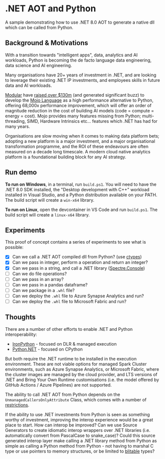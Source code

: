# .NET AOT and Python

A sample demonstrating how to use .NET 8.0 AOT to generate a native dll which can be called from Python.

## Background & Motivations

With a transition towards "intelligent apps", data, analytics and AI workloads, Python is becoming the de facto language data engineering, data science and AI engineering. 

Many organisations have 20+ years of investment in .NET, and are looking to leverage their existing .NET IP investments, and employees skills in future data and AI workloads.

[Modular](https://www.modular.com) have [raised over $130m](https://techcrunch.com/2023/08/24/modular-raises-100m-for-ai-dev-tools/) (and generated significant buzz) to develop the [Mojo Language](https://www.modular.com/max/mojo) as a high performance alternative to Python, offering 68,000x performance improvement, which will offer an order of magnitude reduction in the cost of building AI models (code = compute = energy = cost). Mojo provides many features missing from Python; multi-threading, SIMD, Hardware Intrinsics etc... features which .NET has had for many years.

Organisations are slow moving when it comes to making data platform bets; adopting a new platform is a major investment, and a major organisational transformation programme, and the ROI of these endeavours are often measured on a decade long timescale. A modern cloud native analytics platform is a foundational building block for any AI strategy.

## Run demo

**To run on Windows**, in a terminal, run `build.ps1`. You will need to have the .NET 8.0 SDK installed, the "Desktop development with C++" workload installed in Visual Studio, and a Python distribution available on your PATH. The build script will create a `win-x64` library.

**To run on Linux**, open the devcontainer in VS Code and run `build.ps1`. The build script will create a `linux-x64` library.

## Experiments

This proof of concept contains a series of experiments to see what is possible:

- [x] Can we call a .NET AOT compiled dll from Python? (use [ctypes](https://docs.python.org/3/library/ctypes.html))
- [x] Can we pass in integer, perform a operation and return an integer?
- [x] Can we pass in a string, and call a .NET library ([Spectre.Console](https://github.com/spectreconsole/spectre.console))
- [ ] Can we do file operations?
- [ ] Can we pass in an array?
- [ ] Can we pass in a pandas dataframe?
- [ ] Can we package in a `.whl` file?
- [ ] Can we deploy the `.whl` file to Azure Synapse Analytics and run?
- [ ] Can we deploy the `.whl` file to Microsoft Fabric and run?

## Thoughts

There are a number of other efforts to enable .NET and Python interoperability:

- [IronPython](https://ironpython.net/) - focused on DLR & managed execution
- [Python.NET](https://pythonnet.github.io/) - focused on CPython

But both require the .NET runtime to be installed in the execution environment. These are not viable options for managed Spark Cluster environments, such as Azure Synapse Analytics, or Microsoft Fabric, where the cluster images are managed by the cloud provider, and LTS versions of .NET and Bring Your Own Runtime customisations (i.e. the model offered by GitHub Actions / Azure Pipelines) are not supported.

The ability to call .NET AOT from Python depends on the `UnmanagedCallersOnlyAttribute` Class, which comes with a number of [restrictions](https://learn.microsoft.com/en-us/dotnet/api/system.runtime.interopservices.unmanagedcallersonlyattribute?view=net-8.0#remarks).

If the ability to use .NET investments from Python is seen as something worthy of investment, improving the interop experience would be a great place to start. How can interop be improved? Can we use Source Generators to create idiomatic interop wrappers over .NET libraries (i.e. automatically convert from PascalCase to snake_case)? Could this source generated interop layer make calling a .NET library method from Python as simple as calling a Python method from Python - not having to marshal C type or use pointers to memory structures, or be limited to [blitable](https://learn.microsoft.com/en-us/dotnet/framework/interop/blittable-and-non-blittable-types) types?
